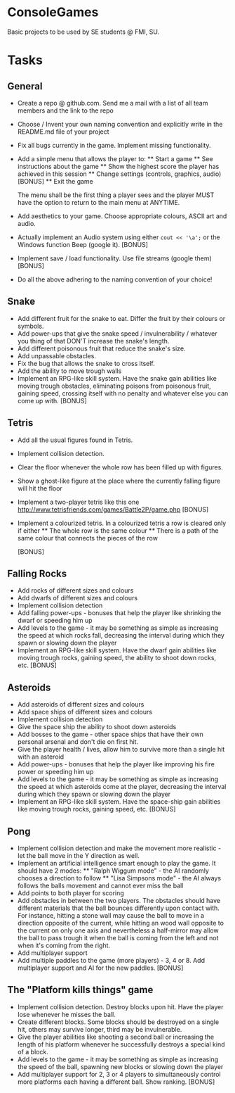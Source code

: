 ConsoleGames
============

Basic projects to be used by SE students @ FMI, SU.

# Tasks

## General

*	Create a repo @ github.com. Send me a mail with a list of all team members and the link to the repo
*	Choose / Invent your own  naming convention and explicitly write in the README.md file of your project
*	Fix all bugs currently in the game. Implement missing functionality.
*	Add a simple menu that allows the player to:
	**	Start a game
	**	See instructions about the game
	**	Show the highest score the player has achieved in this session
	**	Change settings (controls, graphics, audio) [BONUS]
	**	Exit the game
	
	The menu shall be the first thing a player sees and the player MUST have the option to return to the main menu at ANYTIME.
	
*	Add aesthetics to your game. Choose appropriate colours, ASCII art and audio.
*	Actually implement an Audio system using either `cout << '\a';` or the Windows function Beep (google it). [BONUS]
*	Implement save / load functionality. Use file streams (google them) [BONUS]
*	Do all the above adhering to the naming convention of your choice!

## Snake

*	Add different fruit for the snake to eat. Differ the fruit by their colours or symbols.
*	Add power-ups that give the snake speed / invulnerability / whatever you thing of that DON'T increase the snake's length.
*	Add different poisonous fruit that reduce the snake's size.
*	Add unpassable obstacles.
*	Fix the bug that allows the snake to cross itself.
*	Add the ability to move trough walls
*	Implement an RPG-like skill system. Have the snake gain abilities like moving trough obstacles, eliminating poisons from poisonous fruit, gaining speed,
crossing itself with no penalty and whatever else you can come up with.  [BONUS]

## Tetris

*	Add all the usual figures found in Tetris.
*	Implement collision detection.
*	Clear the floor whenever the whole row has been filled up with figures.
*	Show a ghost-like figure at the place where the currently falling figure will hit the floor
*	Implement a two-player tetris like this one http://www.tetrisfriends.com/games/Battle2P/game.php [BONUS]
*	Implement a colourized tetris. In a colourized tetris a row is cleared only if either
	**	The whole row is the same colour
	**	There is a path of the same colour that connects the pieces of the row
	
	[BONUS]

## Falling Rocks

*	Add rocks of different sizes and colours
*	Add dwarfs of different sizes and colours
*	Implement collision detection
*	Add falling power-ups - bonuses that help the player like shrinking the dwarf or speeding him up
*	Add levels to the game - it may be something as simple as increasing the speed at which rocks fall, decreasing the interval during which they spawn or slowing down the player
*	Implement an RPG-like skill system. Have the dwarf gain abilities like moving trough rocks, gaining speed, the ability to shoot down rocks, etc.  [BONUS]

## Asteroids

*	Add asteroids of different sizes and colours
*	Add space ships of different sizes and colours
*	Implement collision detection
*	Give the space ship the ability to shoot down asteroids
*	Add bosses to the game - other space ships that have their own personal arsenal and don't die on first hit.
*	Give the player health / lives, allow him to survive more than a single hit with an asteroid
*	Add power-ups - bonuses that help the player like improving his fire power or speeding him up
*	Add levels to the game - it may be something as simple as increasing the speed at which asteroids come at the player, decreasing the interval during which they spawn or slowing down the player
*	Implement an RPG-like skill system. Have the space-ship gain abilities like moving trough rocks, gaining speed, etc.  [BONUS]

## Pong

*	Implement collision detection and make the movement more realistic - let the ball move in the Y direction as well.
*	Implement an artificial intelligence smart enough to play the game. It should have 2 modes:
	**	"Ralph Wiggum mode" - the AI randomly chooses a direction to follow
	**	"Lisa Simpsons mode" - the AI always follows the balls movement and cannot ever miss the ball
*	Add points to both player for scoring
*	Add obstacles in between the two players. The obstacles should have different materials that the ball bounces differently upon contact with. For instance,
hitting a stone wall may cause the ball to move in a direction opposite of the current, while hitting an wood wall opposite to the current on only one axis and
nevertheless a half-mirror may allow the ball to pass trough it when the ball is coming from the left and not when it's coming from the right.
*	Add multiplayer support
*	Add multiple paddles to the game (more players) - 3, 4 or 8. Add multiplayer support and AI for the new paddles. [BONUS]

## The "Platform kills things" game

*	Implement collision detection. Destroy blocks upon hit. Have the player lose whenever he misses the ball.
*	Create different blocks. Some blocks should be destroyed on a single hit, others may survive longer, third may be invulnerable.
*	Give the player abilities like shooting a second ball or increasing the length of his platform whenever he successfully destroys a special kind of a block.
*	Add levels to the game - it may be something as simple as increasing the speed of the ball, spawning new blocks or slowing down the player
*	Add multiplayer support for 2, 3 or 4 players to simultaneously control more platforms each having a different ball. Show ranking. [BONUS]

